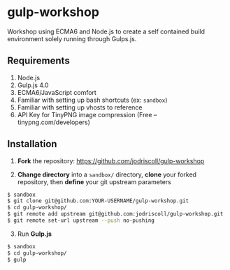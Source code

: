 # gulp-workshop
Workshop using ECMA6 and Node.js to create a self contained build environment solely running through Gulps.js.

Requirements
------------
1. Node.js
2. Gulp.js 4.0
3. ECMA6/JavaScript comfort
4. Familiar with setting up bash shortcuts (ex: `sandbox`)
5. Familiar with setting up vhosts to reference
6. API Key for TinyPNG image compression (Free – tinypng.com/developers)

Installation
------------
1. **Fork** the repository: https://github.com/jodriscoll/gulp-workshop

2. **Change directory** into a `sandbox/` directory, **clone** your forked repository, then **define** your git upstream parameters
```bash
$ sandbox
$ git clone git@github.com:YOUR-USERNAME/gulp-workshop.git
$ cd gulp-workshop/
$ git remote add upstream git@github.com:jodriscoll/gulp-workshop.git
$ git remote set-url upstream --push no-pushing
```

3. Run **Gulp.js**
```bash
$ sandbox
$ cd gulp-workshop/
$ gulp
```

